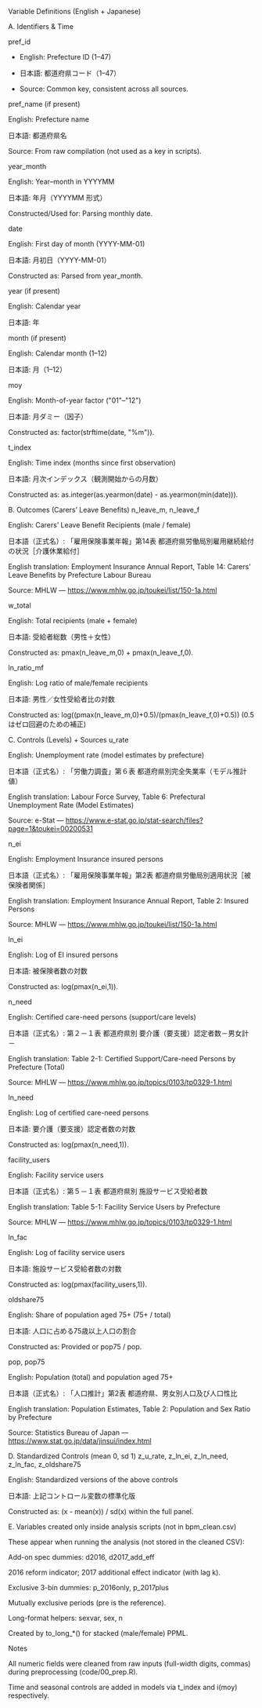 Variable Definitions (English + Japanese)

A. Identifiers & Time

pref_id

- English: Prefecture ID (1–47)

- 日本語: 都道府県コード（1–47）

- Source: Common key, consistent across all sources.

pref_name (if present)

English: Prefecture name

日本語: 都道府県名

Source: From raw compilation (not used as a key in scripts).

year_month

English: Year–month in YYYYMM

日本語: 年月（YYYYMM 形式）

Constructed/Used for: Parsing monthly date.

date

English: First day of month (YYYY-MM-01)

日本語: 月初日（YYYY-MM-01）

Constructed as: Parsed from year_month.

year (if present)

English: Calendar year

日本語: 年

month (if present)

English: Calendar month (1–12)

日本語: 月（1–12）

moy

English: Month-of-year factor ("01"–"12")

日本語: 月ダミー（因子）

Constructed as: factor(strftime(date, "%m")).

t_index

English: Time index (months since first observation)

日本語: 月次インデックス（観測開始からの月数）

Constructed as: as.integer(as.yearmon(date) - as.yearmon(min(date))).

B. Outcomes (Carers’ Leave Benefits)
n_leave_m, n_leave_f

English: Carers’ Leave Benefit Recipients (male / female)

日本語（正式名）: 「雇用保険事業年報」第14表 都道府県労働局別雇用継続給付の状況［介護休業給付］

English translation: Employment Insurance Annual Report, Table 14: Carers’ Leave Benefits by Prefecture Labour Bureau

Source: MHLW — https://www.mhlw.go.jp/toukei/list/150-1a.html

w_total

English: Total recipients (male + female)

日本語: 受給者総数（男性＋女性）

Constructed as: pmax(n_leave_m,0) + pmax(n_leave_f,0).

ln_ratio_mf

English: Log ratio of male/female recipients

日本語: 男性／女性受給者比の対数

Constructed as: log((pmax(n_leave_m,0)+0.5)/(pmax(n_leave_f,0)+0.5))
(0.5 はゼロ回避のための補正)

C. Controls (Levels) + Sources
u_rate

English: Unemployment rate (model estimates by prefecture)

日本語（正式名）: 「労働力調査」第６表 都道府県別完全失業率（モデル推計値）

English translation: Labour Force Survey, Table 6: Prefectural Unemployment Rate (Model Estimates)

Source: e-Stat — https://www.e-stat.go.jp/stat-search/files?page=1&toukei=00200531

n_ei

English: Employment Insurance insured persons

日本語（正式名）: 「雇用保険事業年報」第2表 都道府県労働局別適用状況［被保険者関係］

English translation: Employment Insurance Annual Report, Table 2: Insured Persons

Source: MHLW — https://www.mhlw.go.jp/toukei/list/150-1a.html

ln_ei

English: Log of EI insured persons

日本語: 被保険者数の対数

Constructed as: log(pmax(n_ei,1)).

n_need

English: Certified care-need persons (support/care levels)

日本語（正式名）: 第２－１表 都道府県別 要介護（要支援）認定者数－男女計－

English translation: Table 2-1: Certified Support/Care-need Persons by Prefecture (Total)

Source: MHLW — https://www.mhlw.go.jp/topics/0103/tp0329-1.html

ln_need

English: Log of certified care-need persons

日本語: 要介護（要支援）認定者数の対数

Constructed as: log(pmax(n_need,1)).

facility_users

English: Facility service users

日本語（正式名）: 第５－１表 都道府県別 施設サービス受給者数

English translation: Table 5-1: Facility Service Users by Prefecture

Source: MHLW — https://www.mhlw.go.jp/topics/0103/tp0329-1.html

ln_fac

English: Log of facility service users

日本語: 施設サービス受給者数の対数

Constructed as: log(pmax(facility_users,1)).

oldshare75

English: Share of population aged 75+ (75+ / total)

日本語: 人口に占める75歳以上人口の割合

Constructed as: Provided or pop75 / pop.

pop, pop75

English: Population (total) and population aged 75+

日本語（正式名）: 「人口推計」第2表 都道府県、男女別人口及び人口性比

English translation: Population Estimates, Table 2: Population and Sex Ratio by Prefecture

Source: Statistics Bureau of Japan — https://www.stat.go.jp/data/jinsui/index.html

D. Standardized Controls (mean 0, sd 1)
z_u_rate, z_ln_ei, z_ln_need, z_ln_fac, z_oldshare75

English: Standardized versions of the above controls

日本語: 上記コントロール変数の標準化版

Constructed as: (x - mean(x)) / sd(x) within the full panel.

E. Variables created only inside analysis scripts (not in bpm_clean.csv)

These appear when running the analysis (not stored in the cleaned CSV):

Add-on spec dummies: d2016, d2017_add_eff

2016 reform indicator; 2017 additional effect indicator (with lag k).

Exclusive 3-bin dummies: p_2016only, p_2017plus

Mutually exclusive periods (pre is the reference).

Long-format helpers: sexvar, sex, n

Created by to_long_*() for stacked (male/female) PPML.

Notes

All numeric fields were cleaned from raw inputs (full-width digits, commas) during preprocessing (code/00_prep.R).

Time and seasonal controls are added in models via t_index and i(moy) respectively.
